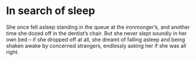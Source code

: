 In search of sleep
==================She once fell asleep standing in the queue at the ironmonger’s, and another time she dozed off in the dentist’s chair. But she never slept soundly in her own bed – if she dropped off at all, she dreamt of falling asleep and being shaken awake by concerned strangers, endlessly asking her if she was all right.